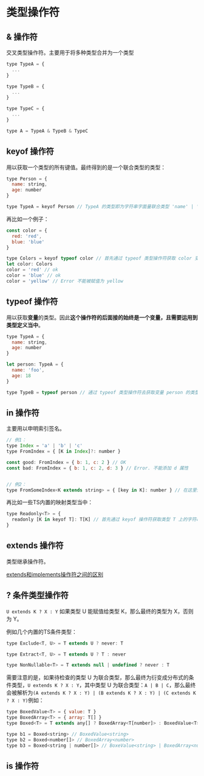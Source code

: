 # 类型操作符

## & 操作符

交叉类型操作符。主要用于将多种类型合并为一个类型

```javascript
type TypeA = {
  ...
}

type TypeB = {
  ...
}

type TypeC = {
  ...
}

type A = TypeA & TypeB & TypeC
```

## keyof 操作符

用以获取一个类型的所有键值。最终得到的是一个联合类型的类型：

```javascript
type Person = {
  name: string,
  age: number
}

type TypeA = keyof Person // TypeA 的类型即为字符串字面量联合类型 'name' | 'string'
```

再比如一个例子：

```javascript
const color = {
  red: 'red',
  blue: 'blue'
}

type Colors = keyof typeof color // 首先通过 typeof 类型操作符获取 color 变量的类型，然后通过 keyof 获取这个类型的所有键值，即字符串字面量联合类型 'red' | 'blue'
let color: Colors
color = 'red' // ok
color = 'blue' // ok
color = 'yellow' // Error 不能被赋值为 yellow
```

## typeof 操作符

用以获取**变量**的类型。因此**这个操作符的后面接的始终是一个变量，且需要运用到类型定义当中**。

```javascript
type TypeA = {
  name: string,
  age: number
}

let person: TypeA = {
  name: 'foo',
  age: 18
}

type TypeB = typeof person // 通过 typeof 类型操作符去获取变量 person 的类型
```

## in 操作符

主要用以申明索引签名。

```javascript
// 例1：
type Index = 'a' | 'b' | 'c' 
type FromIndex = { [K in Index]?: number }

const good: FromIndex = { b: 1, c: 2 } // OK
const bad: FromIndex = { b: 1, c: 2, d: 3 } // Error. 不能添加 d 属性


// 例2：
type FromSomeIndex<K extends string> = { [key in K]: number } // 在这里使用泛型限制了 K 的类型为 string，因此可以作为索引签名
```

再比如一些TS内置的映射类型当中：

```javascript
type Readonly<T> = {
  readonly [K in keyof T]: T[K] // 首先通过 keyof 操作符获取类型 T 上的字符串联合类型，然后通过 in 操作符遍历这个联合类型，并依次将联合类型当中每个值绑定到这个映射类型的属性上
}
```

## extends 操作符

类型继承操作符。

[extends和implements操作符之间的区别](https://stackoverflow.com/questions/38834625/whats-the-difference-between-extends-and-implements-in-typescript)

## ? 条件类型操作符

`U extends K ? X : Y` 如果类型 U 能赋值给类型 K，那么最终的类型为 X，否则为 Y。

例如几个内置的TS条件类型：

```javascript
type Exclude<T, U> = T extends U ? never: T

type Extract<T, U> = T extends U ? T : never

type NonNullable<T> = T extends null | undefined ? never : T
```

需要注意的是，如果待检查的类型 U 为联合类型，那么最终为衍变成分布式的条件类型，`U extends K ? X : Y`，其中类型 U 为联合类型：`A | B | C`，那么最终会被解析为`(A extends K ? X : Y) | (B extends K ? X : Y) | (C extends K ? X : Y)`例如：

```javascript
type BoxedValue<T> = { value: T }
type BoxedArray<T> = { array: T[] }
type Boxed<T> = T extends any[] ? BoxedArray<T[number]> : BoxedValue<T>

type b1 = Boxed<string> // BoxedValue<string>
type b2 = Boxed<number[]> // BoxedArray<number>
type b3 = Boxed<string | number[]> // BoxeValue<string> | BoxedArray<number>
```

## is 操作符